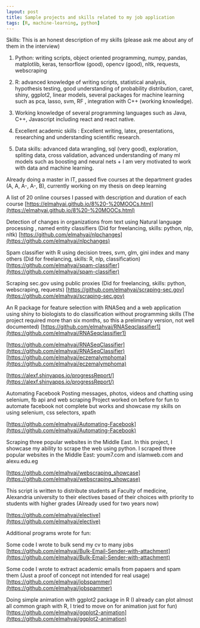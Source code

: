 ```yaml
---
layout: post
title: Sample projects and skills related to my job application
tags: [R, machine-learning, python]
---
```


Skills:
This is an honest description of my skills (please ask me about any of them in the interview)
1. Python: writing scripts, object oriented programming, numpy, pandas, matplotlib, keras, tensorflow (good), opencv (good), nltk, requests, webscraping

2. R: advanced knowledge of writing scripts, statistical analysis, hypothesis testing, good understanding of probability distribution, caret, shiny, ggplot2, linear models, several packages for machine learning such as pca, lasso, svm, RF , integration with C++ (working knowledge).

3. Working knowledge of several programming languages such as Java, C++, Javascript including react and react native.

4. Excellent academic skills : Excellent writing, latex, presentations, researching and understanding scientific research.

5. Data skills: advanced data wrangling, sql (very good), exploration, spliting data, cross validation, advanced understanding of many ml models such as boosting and neural nets + I am very motivated to work with data and machine learning.

Already doing a master in IT, passed five courses at the department  grades (A, A, A-, A-, B), currently working on my thesis on deep learning

A list of 20 online courses I passed with description and duration of each course [https://elmahyai.github.io/8%20-%20MOOCs.html](https://elmahyai.github.io/8%20-%20MOOCs.html)


Detection of changes in organizations from text using Natural language processing , named entity classifiers (Did for freelancing, skills: python, nlp, nltk) 
[https://github.com/elmahyai/nlpchanges](https://github.com/elmahyai/nlpchanges)


Spam classifier with R using decision trees, svm, glm, gini index and many others (Did for freelancing, skills: R, nlp, classification)
[https://github.com/elmahyai/spam-classifier](https://github.com/elmahyai/spam-classifier)


Scraping sec.gov using public proxies  (Did for freelancing, skills: python, webscraping, requests)
[https://github.com/elmahyai/scraping-sec.gov](https://github.com/elmahyai/scraping-sec.gov)

An R package for feature selection with RNASeq  and a web application using shiny to biologists to do classification without programming skills (The project required more than six months, so this a preliminary version, not well documented)
[https://github.com/elmahyai/RNASeqclassifier1](https://github.com/elmahyai/RNASeqclassifier1)

[https://github.com/elmahyai/RNASeqClassifier](https://github.com/elmahyai/RNASeqClassifier)
[https://github.com/elmahyai/eczemalymphoma](https://github.com/elmahyai/eczemalymphoma)

[https://alexf.shinyapps.io/progressReport/](https://alexf.shinyapps.io/progressReport/)

Automating Facebook Posting messages, photos, videos and chatting using selenium, fb api and web scraping  Project worked on before for fun to automate facebook not complete but works and showcase my skills on using selenium, css selectors, xpath

[https://github.com/elmahyai/Automating-Facebook](https://github.com/elmahyai/Automating-Facebook)


Scraping three popular websites in the Middle East. In this project, I showcase my ability to scrape the web using python. I scraped three popular websites in the Middle East: youm7.com and islamweb.com and alexu.edu.eg

[https://github.com/elmahyai/webscraping_showcase](https://github.com/elmahyai/webscraping_showcase)


This script is written to distribute students at Faculty of medicine, Alexandria university to their electives based of their choices with priority to students with higher grades (Already used for two years now)

[https://github.com/elmahyai/elective](https://github.com/elmahyai/elective)


Additional programs wrote for fun:

Some code I wrote to bulk send my cv to many jobs
[https://github.com/elmahyai/Bulk-Email-Sender-with-attachment](https://github.com/elmahyai/Bulk-Email-Sender-with-attachment)

Some code I wrote to extract academic emails from papaers and spam them (Just a proof of concept not intended for real usage)
[https://github.com/elmahyai/jobspammer](https://github.com/elmahyai/jobspammer)


Doing simple animation with ggplot2 package in R (I already can plot almost all common graph with R, I tried to move on for animation just for fun)
[https://github.com/elmahyai/ggplot2-animation](https://github.com/elmahyai/ggplot2-animation)
